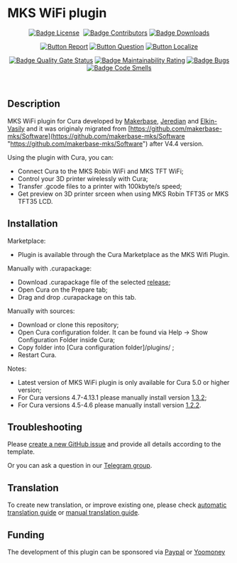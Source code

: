 # MKS WiFi plugin #

<div align = center>

[![Badge License]][License] 
[![Badge Contributors]][Contributors]
[![Badge Downloads]](https://github.com/PrintMakerLab/mks-wifi-plugin/releases/latest)

[![Button Report]][Report]
[![Button Question]][Question]
[![Button Localize]][Localize]

[![Badge Quality Gate Status]][Quality Gate]
[![Badge Maintainability Rating]][Maintainability]
[![Badge Bugs]][Bugs]
[![Badge Code Smells]][Code Smells]

</div>
<br>

## Description ##

MKS WiFi plugin for Cura developed by [Makerbase](https://github.com/makerbase-mks), [Jeredian](https://github.com/Jeredian) and [Elkin-Vasily](https://github.com/Elkin-Vasily) and it was originaly migrated from [https://github.com/makerbase-mks/Software](https://github.com/makerbase-mks/Software "https://github.com/makerbase-mks/Software") after V4.4 version.

Using the plugin with Cura, you can:
  - Connect Cura to the MKS Robin WiFi and MKS TFT WiFi;
  - Control your 3D printer wirelessly with Cura;
  - Transfer .gcode files to a printer with 100kbyte/s speed;
  - Get preview on 3D printer srceen when using MKS Robin TFT35 or MKS TFT35 LCD.

## Installation ##

Marketplace:
  - Plugin is available through the Cura Marketplace as the MKS Wifi Plugin.

Manually with .curapackage:
  - Download .curapackage file of the selected [release](https://github.com/PrintMakerLab/mks-wifi-plugin/releases);
  - Open Cura on the Prepare tab;
  - Drag and drop .curapackage on this tab.

Manually with sources:
  - Download or clone this repository;
  - Open Cura configuration folder. It can be found via Help -> Show Configuration Folder inside Cura;
  - Copy folder into [Cura configuration folder]/plugins/ ;
  - Restart Cura.
  
Notes:
  - Latest version of MKS WiFi plugin is only available for Cura 5.0 or higher version;
  - For Cura versions 4.7-4.13.1 please manually install version [1.3.2](https://github.com/PrintMakerLab/mks-wifi-plugin/releases/tag/1.3.2);
  - For Cura versions 4.5-4.6 please manually install version [1.2.2](https://github.com/PrintMakerLab/mks-wifi-plugin/releases/tag/1.2.2).

## Troubleshooting ##

Please [create a new GitHub issue](https://github.com/PrintMakerLab/mks-wifi-plugin/issues/new/choose) and provide all details according to the template.

Or you can ask a question in our [Telegram group](https://t.me/mks_wifi_plugin_reception).

## Translation ##

To create new translation, or improve existing one, please check [automatic translation guide](https://github.com/PrintMakerLab/mks-wifi-plugin/wiki/Automatic-Translation) or [manual translation guide](https://github.com/PrintMakerLab/mks-wifi-plugin/wiki/Manual-Translation).

## Funding ##
 The development of this plugin can be sponsored via [Paypal](https://www.paypal.me/paulhelgeson "https://www.paypal.me/paulhelgeson") or [Yoomoney](https://yoomoney.ru/to/410012506859451)


<!----------------------------------------------------------------------------->

[Quality Gate]: https://sonarcloud.io/dashboard?id=Jeredian_mks-wifi-plugin
[Maintainability]: https://sonarcloud.io/dashboard?id=Jeredian_mks-wifi-plugin
[Bugs]: https://sonarcloud.io/dashboard?id=Jeredian_mks-wifi-plugin
[Code Smells]: https://sonarcloud.io/dashboard?id=Jeredian_mks-wifi-plugin
[Contributors]: https://github.com/PrintMakerLab/mks-wifi-plugin/graphs/contributors
[Localize]: https://github.com/PrintMakerLab/mks-wifi-plugin/wiki/Automatic-Translation
[License]: LICENSE
[Report]: https://github.com/PrintMakerLab/mks-wifi-plugin/issues/new/choose
[Question]: https://t.me/mks_wifi_plugin_reception

<!---------------------------------[ Badges ]---------------------------------->

[Badge Contributors]: https://img.shields.io/github/contributors/PrintMakerLab/mks-wifi-plugin?style=for-the-badge&logoColor=white&labelColor=db5e8a&color=ab4a6c&logo=GitHub
[Badge License]: https://img.shields.io/badge/License-AGPL_3-blue.svg?style=for-the-badge&labelColor=458cb5&logoColor=white&logo=GNU
[Badge Downloads]: https://img.shields.io/github/downloads-pre/PrintMakerLab/mks-wifi-plugin/latest/total?style=for-the-badge


<!---------------------------------[ Sonarqube Badges ]---------------------------------->
[Badge Quality Gate Status]: https://sonarcloud.io/api/project_badges/measure?project=Jeredian_mks-wifi-plugin&metric=alert_status
[Badge Maintainability Rating]: https://sonarcloud.io/api/project_badges/measure?project=Jeredian_mks-wifi-plugin&metric=sqale_rating
[Badge Bugs]: https://sonarcloud.io/api/project_badges/measure?project=Jeredian_mks-wifi-plugin&metric=bugs
[Badge Code Smells]: https://sonarcloud.io/api/project_badges/measure?project=Jeredian_mks-wifi-plugin&metric=code_smells

<!---------------------------------[ Buttons ]--------------------------------->

[Button Localize]: https://img.shields.io/badge/Help_Localize-68BC71?style=for-the-badge&logoColor=white&logo=GoogleTranslate
[Button Report]: https://img.shields.io/badge/Report_Issues-a1283D?style=for-the-badge&logoColor=white&logo=Cliqz
[Button Question]: https://img.shields.io/badge/Ask_question-26A5E4?style=for-the-badge&logoColor=white&logo=telegram